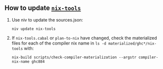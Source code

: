 ## How to update [`nix-tools`](https://github.com/The-Blockchain-Company/nix-tools)

1. Use niv to update the sources.json:

   ```
   niv update nix-tools
   ```


2. If `nix-tools.cabal` or `plan-to-nix` have changed, check the
   materialized files for each of the compiler nix name in
   `ls -d materialized/ghc*/nix-tools` with:

   ```
   nix-build scripts/check-compiler-materialization --argstr compiler-nix-name ghc884
   ```
